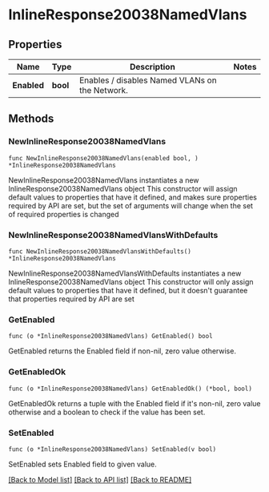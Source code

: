 # InlineResponse20038NamedVlans

## Properties

Name | Type | Description | Notes
------------ | ------------- | ------------- | -------------
**Enabled** | **bool** | Enables / disables Named VLANs on the Network. | 

## Methods

### NewInlineResponse20038NamedVlans

`func NewInlineResponse20038NamedVlans(enabled bool, ) *InlineResponse20038NamedVlans`

NewInlineResponse20038NamedVlans instantiates a new InlineResponse20038NamedVlans object
This constructor will assign default values to properties that have it defined,
and makes sure properties required by API are set, but the set of arguments
will change when the set of required properties is changed

### NewInlineResponse20038NamedVlansWithDefaults

`func NewInlineResponse20038NamedVlansWithDefaults() *InlineResponse20038NamedVlans`

NewInlineResponse20038NamedVlansWithDefaults instantiates a new InlineResponse20038NamedVlans object
This constructor will only assign default values to properties that have it defined,
but it doesn't guarantee that properties required by API are set

### GetEnabled

`func (o *InlineResponse20038NamedVlans) GetEnabled() bool`

GetEnabled returns the Enabled field if non-nil, zero value otherwise.

### GetEnabledOk

`func (o *InlineResponse20038NamedVlans) GetEnabledOk() (*bool, bool)`

GetEnabledOk returns a tuple with the Enabled field if it's non-nil, zero value otherwise
and a boolean to check if the value has been set.

### SetEnabled

`func (o *InlineResponse20038NamedVlans) SetEnabled(v bool)`

SetEnabled sets Enabled field to given value.



[[Back to Model list]](../README.md#documentation-for-models) [[Back to API list]](../README.md#documentation-for-api-endpoints) [[Back to README]](../README.md)


